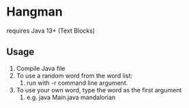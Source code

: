 # Hangman

requires Java 13+ (Text Blocks)

## Usage
1. Compile Java file
1. To use a random word from the word list:
    1. run with -r command line argument.
1. To use your own word, type the word as the first argument
    1. e.g.  java Main.java mandalorian
